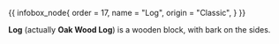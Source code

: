 {{ infobox_node{
	order = 17,
	name = "Log",
	origin = "Classic",
} }}

**Log** (actually **Oak Wood Log**) is a wooden block, with bark on the sides.
